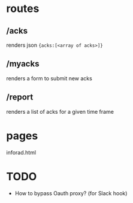 # routes
## /acks

renders json `{acks:[<array of acks>]}`

## /myacks

renders a form to submit new acks

## /report

renders a list of acks for a given time frame 

# pages

inforad.html


# TODO
* How to bypass Oauth proxy? (for Slack hook)
